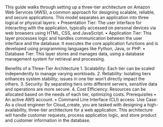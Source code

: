 This guide walks through setting up a three-tier architecture on Amazon Web Services (AWS), a
common approach for designing scalable, reliable, and secure applications. This model
separates an application into three logical or physical layers:
• Presentation Tier: The user interface for interacting with the application, typically
accessed on personal devices via web browsers using HTML, CSS, and JavaScript.
• Application Tier: This layer processes logic and handles communication between the
user interface and the database. It executes the core application functions and is
developed using programming languages like Python, Java, or PHP.
• Database Tier: This layer stores and manages data, using a database management
system for retrieval and processing.

Benefits of a Three-Tier Architecture
1.
Scalability: Each tier can be scaled independently to manage varying workloads.
2.
Reliability: Isolating tiers enhances system stability; issues in one tier won’t directly impact the others.
3.
Security: By separating tiers onto different servers, sensitive data and operations are more secure.
4.
Cost Efficiency: Resources can be allocated based on the needs of each tier, optimizing costs.
Prerequisites
•
An active AWS account.
•
Command Line Interface (CLI) access.
Use Case: As a cloud engineer for Cloud_create, you are tasked with designing a high-availability, three-tier architecture for a web application. This architecture will handle customer requests, process application logic, and store product and customer information in the database.
